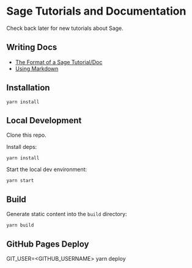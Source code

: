 # Sage Tutorials and Documentation

Check back later for new tutorials about Sage.

## Writing Docs

* [The Format of a Sage Tutorial/Doc](./writing-docs/doc-format.md)
* [Using Markdown](./writing-docs/using-markdown.md)

## Installation

```console
yarn install
```

## Local Development

Clone this repo.

Install deps:
```console
yarn install
```

Start the local dev environment:

```console
yarn start
```

## Build

Generate static content into the `build` directory:

```console
yarn build
```

## GitHub Pages Deploy

GIT_USER=<GITHUB_USERNAME> yarn deploy



